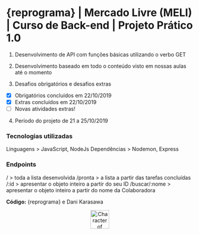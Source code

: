 <h1>{reprograma} | Mercado Livre (MELI) | Curso de Back-end | Projeto Prático 1.0</h1>

1. Desenvolvimento de API com funções básicas utilizando o verbo GET

2. Desenvolvimento baseado em todo o conteúdo visto em nossas aulas até o momento 

3. Desafios obrigatórios e desafios extras
-[x] Obrigatórios concluídos em 22/10/2019
-[x] Extras concluídos em 22/10/2019
-[ ] Novas atividades extras!

4. Período do projeto de 21 a 25/10/2019

<h3>Tecnologias utilizadas</h3>
Linguagens > JavaScript, NodeJs
Dependências > Nodemon, Express

<h3>Endpoints</h3>
/ > toda a lista desenvolvida
/pronta > a lista a partir das tarefas concluídas
/:id > apresentar o objeto inteiro a partir do seu ID
/buscar/:nome > apresentar o objeto inteiro a partir do nome da Colaboradora 

**Código:** {reprograma} e Dani Karasawa

<p align="center">
  <img src="https://media.giphy.com/media/MFDdGevUKGe493pgiU/giphy.gif" width="50" title="hover text" alt="Character of Halloween Special Episode of the True and the Rainbow Kingdom animation series">
</p>